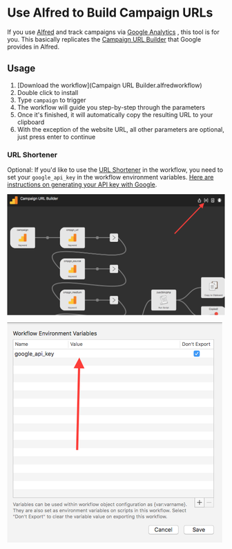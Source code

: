 # Use Alfred to Build Campaign URLs
If you use [Alfred](https://www.alfredapp.com/) and track campaigns via [Google Analytics](https://analytics.google.com/) , this tool is for you. This basically replicates the [Campaign URL Builder](https://ga-dev-tools.appspot.com/campaign-url-builder/) that Google provides in Alfred.

## Usage
1. [Download the workflow](Campaign URL Builder.alfredworkflow)
2. Double click to install
3. Type `campaign` to trigger
4. The workflow will guide you step-by-step through the parameters
5. Once it's finished, it will automatically copy the resulting URL to your clipboard
6. With the exception of the website URL, all other parameters are optional, just press enter to continue

### URL Shortener

Optional: If you'd like to use the [URL Shortener](https://developers.google.com/url-shortener/) in the workflow, you need to set your `google_api_key` in the workflow environment variables. [Here are instructions on generating your API key with Google](https://developers.google.com/url-shortener/v1/getting_started#APIKey).

![Variables Button](variable-button.png)

![Variables Screen](variable-screen.png)


